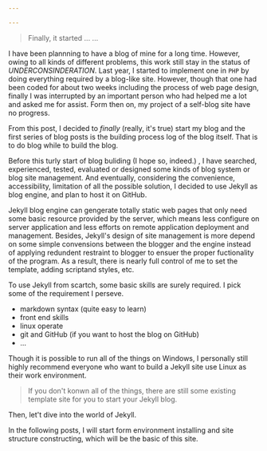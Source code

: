 ```yaml
---

---
```

> Finally, it started ... ...

I have been plannning to have a blog of mine for
a long time. However, owing to all kinds of different 
problems, this work still stay in the status of
*UNDERCONSINDERATION*. Last year, I started to 
implement one in `PHP` by doing everything required 
by a blog-like site. However, though that one had been
coded for about two weeks including the process of 
web page design, finally I was interrupted by an 
important person who had helped me a lot and asked 
me for assist. Form then on, my project of a self-blog
site have no progress.

From this post, I decided to *finally* (really, it's true) 
start my blog and the first series of blog posts is 
the building process log of the blog itself. That is to do
blog while to build the blog.

Before this turly start of blog buliding (I hope so,
indeed.) , I have searched, experienced, tested, evaluated 
or designed some kinds of blog system or blog site
management. And eventually, considering the convenience,
accessibility, limitation of all the possible solution, I
decided to use Jekyll as blog engine, and plan to host it
on GitHub.

Jekyll blog engine can gengerate totally static web pages
that only need some basic resource provided by the server,
which means less configure on server application and less 
efforts on remote application deployment and management.
Besides, Jekyll's design of site management is more depend
on some simple convensions between the blogger and the 
engine instead of applying redundent restraint to blogger
to ensuer the proper fuctionality of the program. As a
result, there is nearly full control of me to set the
template, adding scriptand styles, etc.

To use Jekyll from scartch, some basic skills are surely 
required. I pick some of the requirement I perseve.

 * markdown syntax (quite easy to learn)
 * front end skills
 * linux operate
 * git and GitHub (if you want to host the blog on GitHub)
 * ...

Though it is possible to run all of the things on Windows,
I personally still highly recommend everyone who want to 
build a Jekyll site use Linux as their work environment.

> If you don't konwn all of the things, there are still some 
> existing template site for you to start your Jekyll blog.

Then, let't dive into the world of Jekyll. 

In the following posts, I will start form environment 
installing and site structure constructing, which will 
be the basic of this site. 

